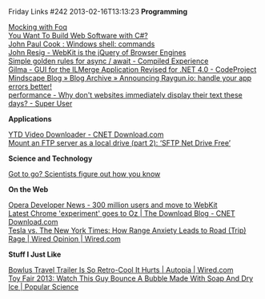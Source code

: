 Friday Links #242
2013-02-16T13:13:23
**Programming**

[Mocking with Foq](http://www.trelford.com/blog/post/Foq.aspx)   
[You Want To Build Web Software with C#?](http://odetocode.com/blogs/scott/archive/2013/02/12/you-want-to-build-web-software-with-c.aspx)   
[John Paul Cook : Windows shell: commands](http://sqlblog.com/blogs/john_paul_cook/archive/2013/02/13/windows-shell-commands.aspx)   
[John Resig - WebKit is the jQuery of Browser Engines](http://ejohn.org/blog/webkit-is-the-jquery-of-browser-engines/)   
[Simple golden rules for async / await - Compiled Experience](http://compiledexperience.com/blog/posts/async-golden-rules)   
[Gilma - GUI for the ILMerge Application Revised for .NET 4.0 - CodeProject](http://www.codeproject.com/Articles/17797/Gilma-GUI-for-the-ILMerge-Application-Revised-for)   
[Mindscape Blog » Blog Archive » Announcing Raygun.io: handle your app errors better!](http://www.mindscapehq.com/blog/index.php/2013/02/12/announcing-raygun-io-handle-your-app-errors-better/)   
[performance - Why don't websites immediately display their text these days? - Super User](http://superuser.com/questions/547743/why-dont-websites-immediately-display-their-text-these-days)

**Applications**

[YTD Video Downloader - CNET Download.com](http://download.cnet.com/YTD-Video-Downloader/3000-2071_4-10647340.html?tag=dropDownForm;pop)   
[Mount an FTP server as a local drive (part 2): ‘SFTP Net Drive Free’](http://www.freewaregenius.com/mount-an-ftp-server-as-a-local-drive-part-2-sftp-net-drive-free/)

**Science and Technology**

[Got to go? Scientists figure out how you know](http://www.sciencedaily.com/releases/2013/02/130208182825.htm)

**On the Web**

[Opera Developer News - 300 million users and move to WebKit](http://my.opera.com/ODIN/blog/300-million-users-and-move-to-webkit)   
[Latest Chrome 'experiment' goes to Oz | The Download Blog - CNET Download.com](http://download.cnet.com/8301-2007_4-57567692-12/latest-chrome-experiment-goes-to-oz/?tag=rb_content;main)   
[Tesla vs. The New York Times: How Range Anxiety Leads to Road (Trip) Rage | Wired Opinion | Wired.com](http://www.wired.com/opinion/2013/02/tesla-vs-new-york-times-when-range-anxiety-leads-to-road-trip-rage/)

**Stuff I Just Like**

[Bowlus Travel Trailer Is So Retro-Cool It Hurts | Autopia | Wired.com](http://www.wired.com/autopia/2013/02/bowlus-travel-trailer/)   
[Toy Fair 2013: Watch This Guy Bounce A Bubble Made With Soap And Dry Ice | Popular Science](http://www.popsci.com/science/article/2013-02/toy-fair-2013-watch-guy-bounce-bubbles-made-soap-and-dry-ice)
